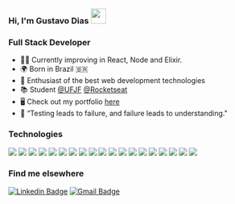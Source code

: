 ### **Hi, I'm Gustavo Dias** <img src="https://media.giphy.com/media/hvRJCLFzcasrR4ia7z/giphy.gif" width="30" >

### Full Stack Developer
* 👨‍💻 Currently improving in React, Node and Elixir.
* 🌍 Born in Brazil 🇧🇷
* 🤝  Enthusiast of the best web development technologies
* 📚  Student [@UFJF](https://www2.ufjf.br/ufjf/) [@Rocketseat](https://www.rocketseat.com.br/)
* 🖥️  Check out my portfolio [here](https://www.gustavodiasa.dev/)
* 🧪 “Testing leads to failure, and failure leads to understanding."

###  Technologies 
<div text-align="justify">  
<img src="https://img.shields.io/badge/Node%20js-20232A?style=for-the-badge&logo=nodedotjs&logoColor=61DAFB" />
<img src="https://img.shields.io/badge/nestjs-20232A?style=for-the-badge&logo=nestjs&logoColor=61DAFB" />
<img src="https://img.shields.io/badge/Elixir-20232A?style=for-the-badge&logo=elixir&logoColor=61DAFB" />
<img src="https://img.shields.io/badge/GraphQl-20232A?style=for-the-badge&logo=graphql&logoColor=61DAFB" />
<img src="https://img.shields.io/badge/React-20232A?style=for-the-badge&logo=react&logoColor=61DAFB" />
<img src="https://img.shields.io/badge/React Native-20232A?style=for-the-badge&logo=react&logoColor=61DAFB" />
<img src="https://img.shields.io/badge/Expo-20232A?style=for-the-badge&logo=expo&logoColor=61DAFB" />
<img src="https://img.shields.io/badge/next%20js-20232A?style=for-the-badge&logo=nextdotjs&logoColor=61DAFB" />
<img src="https://img.shields.io/badge/TypeScript-20232A?style=for-the-badge&logo=typescript&logoColor=61DAFB" />
<img src="https://img.shields.io/badge/Express%20js-20232A?style=for-the-badge&logo=express&logoColor=61DAFB"/>
<img src="https://img.shields.io/badge/fastify-20232A?style=for-the-badge&logo=fastify&logoColor=61DAFB"/> 
<img src="https://img.shields.io/badge/Prisma-20232A?style=for-the-badge&logo=Prisma&logoColor=61DAFB"/>
<img src="https://img.shields.io/badge/Vitest-20232A?style=for-the-badge&logo=vite&logoColor=61DAFB" />
<img src="https://img.shields.io/badge/Jest-20232A?style=for-the-badge&logo=jest&logoColor=61DAFB"/>
<img src="https://img.shields.io/badge/Docker-20232A?style=for-the-badge&logo=docker&logoColor=61DAFB"/>
<img src="https://img.shields.io/badge/JavaScript-20232A?style=for-the-badge&logo=javascript&logoColor=61DAFB" />
<img src="https://img.shields.io/badge/PostgreSQL-20232A?style=for-the-badge&logo=postgresql&logoColor=61DAFB" />
<img src="https://img.shields.io/badge/MongoDB-20232A?style=for-the-badge&logo=mongodb&logoColor=61DAFB" />
<img src="https://img.shields.io/badge/redis-20232A?&style=for-the-badge&logo=redis&logoColor=61DAFB"/>
</div>

### Find me elsewhere
[![Linkedin Badge](https://img.shields.io/badge/-Gustavo%20Dias21-20232A?style=for-the-badge&logo=Linkedin&logoColor=61DAFB&link=https://www.linkedin.com/in/gustavo-dias21/)](https://www.linkedin.com/in/gustavo-dias21/) 
[![Gmail Badge](https://img.shields.io/badge/-gustavodiasa2121@gmail.com-20232A?style=for-the-badge&logo=Gmail&logoColor=61DAFB&link=mailto:gustavodiasa2121@gmail.com)](gustavodiasa2121@gmail.com)
